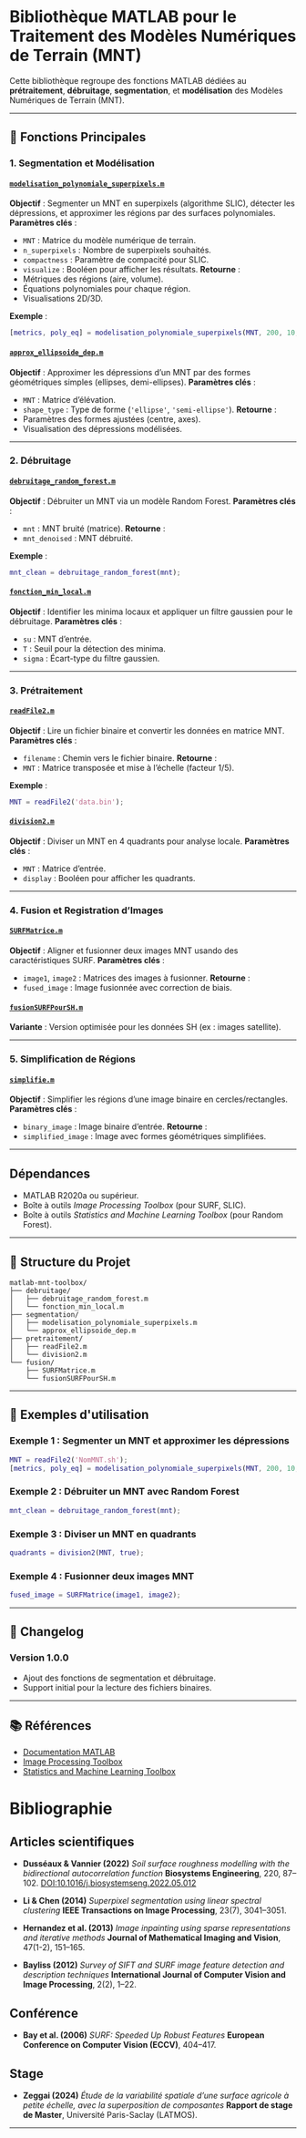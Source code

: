 # Bibliothèque MATLAB pour le Traitement des Modèles Numériques de Terrain (MNT)

Cette bibliothèque regroupe des fonctions MATLAB dédiées au **prétraitement**, **débruitage**, **segmentation**, et **modélisation** des Modèles Numériques de Terrain (MNT).

---

## 📌 Fonctions Principales

### 1. **Segmentation et Modélisation**
#### [`modelisation_polynomiale_superpixels.m`](https://github.com/votre-repo/modelisation_polynomiale_superpixels.m)
**Objectif** : Segmenter un MNT en superpixels (algorithme SLIC), détecter les dépressions, et approximer les régions par des surfaces polynomiales.
**Paramètres clés** :
- `MNT` : Matrice du modèle numérique de terrain.
- `n_superpixels` : Nombre de superpixels souhaités.
- `compactness` : Paramètre de compacité pour SLIC.
- `visualize` : Booléen pour afficher les résultats.
**Retourne** :
- Métriques des régions (aire, volume).
- Équations polynomiales pour chaque région.
- Visualisations 2D/3D.

**Exemple** :
```matlab
[metrics, poly_eq] = modelisation_polynomiale_superpixels(MNT, 200, 10, true);
```

#### [`approx_ellipsoide_dep.m`](https://github.com/votre-repo/approx_ellipsoide_dep.m)
**Objectif** : Approximer les dépressions d’un MNT par des formes géométriques simples (ellipses, demi-ellipses).
**Paramètres clés** :
- `MNT` : Matrice d’élévation.
- `shape_type` : Type de forme (`'ellipse'`, `'semi-ellipse'`).
**Retourne** :
- Paramètres des formes ajustées (centre, axes).
- Visualisation des dépressions modélisées.

---

### 2. **Débruitage**
#### [`debruitage_random_forest.m`](https://github.com/votre-repo/debruitage_random_forest.m)
**Objectif** : Débruiter un MNT via un modèle Random Forest.
**Paramètres clés** :
- `mnt` : MNT bruité (matrice).
**Retourne** :
- `mnt_denoised` : MNT débruité.

**Exemple** :
```matlab
mnt_clean = debruitage_random_forest(mnt);
```

#### [`fonction_min_local.m`](https://github.com/votre-repo/fonction_min_local.m)
**Objectif** : Identifier les minima locaux et appliquer un filtre gaussien pour le débruitage.
**Paramètres clés** :
- `su` : MNT d’entrée.
- `T` : Seuil pour la détection des minima.
- `sigma` : Écart-type du filtre gaussien.

---

### 3. **Prétraitement**
#### [`readFile2.m`](https://github.com/votre-repo/readFile2.m)
**Objectif** : Lire un fichier binaire et convertir les données en matrice MNT.
**Paramètres clés** :
- `filename` : Chemin vers le fichier binaire.
**Retourne** :
- `MNT` : Matrice transposée et mise à l’échelle (facteur 1/5).

**Exemple** :
```matlab
MNT = readFile2('data.bin');
```

#### [`division2.m`](https://github.com/votre-repo/division2.m)
**Objectif** : Diviser un MNT en 4 quadrants pour analyse locale.
**Paramètres clés** :
- `MNT` : Matrice d’entrée.
- `display` : Booléen pour afficher les quadrants.

---

### 4. **Fusion et Registration d’Images**
#### [`SURFMatrice.m`](https://github.com/votre-repo/SURFMatrice.m)
**Objectif** : Aligner et fusionner deux images MNT usando des caractéristiques SURF.
**Paramètres clés** :
- `image1`, `image2` : Matrices des images à fusionner.
**Retourne** :
- `fused_image` : Image fusionnée avec correction de biais.

#### [`fusionSURFPourSH.m`](https://github.com/votre-repo/fusionSURFPourSH.m)
**Variante** : Version optimisée pour les données SH (ex : images satellite).

---

### 5. **Simplification de Régions**
#### [`simplifie.m`](https://github.com/votre-repo/simplifie.m)
**Objectif** : Simplifier les régions d’une image binaire en cercles/rectangles.
**Paramètres clés** :
- `binary_image` : Image binaire d’entrée.
**Retourne** :
- `simplified_image` : Image avec formes géométriques simplifiées.

---

##  Dépendances

   - MATLAB R2020a ou supérieur.
   - Boîte à outils *Image Processing Toolbox* (pour SURF, SLIC).
   - Boîte à outils *Statistics and Machine Learning Toolbox* (pour Random Forest).

---

## 📂 Structure du Projet
```
matlab-mnt-toolbox/
├── debruitage/
│   ├── debruitage_random_forest.m
│   └── fonction_min_local.m
├── segmentation/
│   ├── modelisation_polynomiale_superpixels.m
│   └── approx_ellipsoide_dep.m
├── pretraitement/
│   ├── readFile2.m
│   └── division2.m
└── fusion/
    ├── SURFMatrice.m
    └── fusionSURFPourSH.m
```

---



## 📄 Exemples d'utilisation


### Exemple 1 : Segmenter un MNT et approximer les dépressions
```matlab
MNT = readFile2('NomMNT.sh');
[metrics, poly_eq] = modelisation_polynomiale_superpixels(MNT, 200, 10, true);
```

### Exemple 2 : Débruiter un MNT avec Random Forest
```matlab
mnt_clean = debruitage_random_forest(mnt);
```

### Exemple 3 : Diviser un MNT en quadrants
```matlab
quadrants = division2(MNT, true);
```

### Exemple 4 : Fusionner deux images MNT
```matlab
fused_image = SURFMatrice(image1, image2);
```

---


## 📝 Changelog

### Version 1.0.0
- Ajout des fonctions de segmentation et débruitage.
- Support initial pour la lecture des fichiers binaires.



---



## 📚 Références

- [Documentation MATLAB](https://www.mathworks.com/help/index.html)
- [Image Processing Toolbox](https://www.mathworks.com/products/image.html)
- [Statistics and Machine Learning Toolbox](https://www.mathworks.com/products/statistics.html)

# Bibliographie

## Articles scientifiques
- **Dusséaux & Vannier (2022)**
  *Soil surface roughness modelling with the bidirectional autocorrelation function*
  **Biosystems Engineering**, 220, 87–102.
  [DOI:10.1016/j.biosystemseng.2022.05.012](https://doi.org/10.1016/j.biosystemseng.2022.05.012)

- **Li & Chen (2014)**
  *Superpixel segmentation using linear spectral clustering*
  **IEEE Transactions on Image Processing**, 23(7), 3041–3051.

- **Hernandez et al. (2013)**
  *Image inpainting using sparse representations and iterative methods*
  **Journal of Mathematical Imaging and Vision**, 47(1-2), 151–165.

- **Bayliss (2012)**
  *Survey of SIFT and SURF image feature detection and description techniques*
  **International Journal of Computer Vision and Image Processing**, 2(2), 1–22.

## Conférence
- **Bay et al. (2006)**
  *SURF: Speeded Up Robust Features*
  **European Conference on Computer Vision (ECCV)**, 404–417.

## Stage
- **Zeggai (2024)**
  *Étude de la variabilité spatiale d’une surface agricole à petite échelle, avec la superposition de composantes*
  **Rapport de stage de Master**, Université Paris-Saclay (LATMOS).

---
